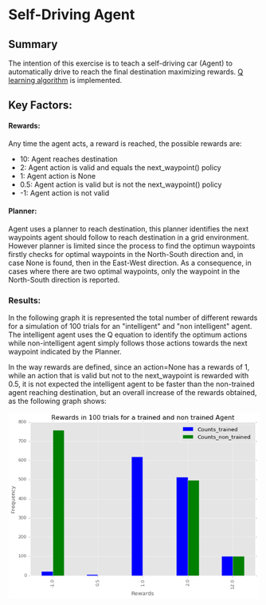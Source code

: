# Self-Driving Agent

## Summary
The intention of this exercise is to teach a self-driving car (Agent) to automatically drive to reach the final destination maximizing rewards. [Q learning algorithm](http://www.cse.unsw.edu.au/~cs9417ml/RL1/algorithms.html) is implemented.

## Key Factors:
#### Rewards:
Any time the agent acts, a reward is reached, the possible rewards are:
 - 10:  Agent reaches destination
 - 2:   Agent action is valid and equals the next_waypoint() policy
 - 1:   Agent action is None
 - 0.5: Agent action is valid but is not the next_waypoint() policy
 - -1:  Agent action is not valid

#### Planner:
Agent uses a planner to reach destination, this planner identifies the next waypoints agent should follow to reach destination in a grid environment. However planner is limited since the process to find the optimun waypoints firstly checks for optimal waypoints in the North-South direction and, in case None is found, then in the East-West direction. As a consequence, in cases where there are two optimal waypoints, only the waypoint in the North-South direction is reported.

### Results:
In the following graph it is represented the total number of different rewards for a simulation of 100 trials for an "intelligent" and "non intelligent" agent. The intelligent agent uses the Q equation to identify the optimum actions while non-intelligent agent simply follows those actions towards the next waypoint indicated by the Planner.

In the way rewards are defined, since an action=None has a rewards of 1, while an action that is valid but not to the next_waypoint is rewarded with 0.5, it is not expected the intelligent agent to be faster than the non-trained agent reaching destination, but an overall increase of the rewards obtained, as the following graph shows:

![Rewards](rewards.png?raw=true)